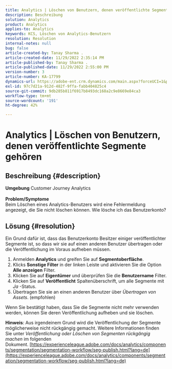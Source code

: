 ```yaml
---
title: Analytics | Löschen von Benutzern, denen veröffentlichte Segmente gehören
description: Beschreibung
solution: Analytics
product: Analytics
applies-to: Analytics
keywords: KCS, Löschen von Analytics-Benutzern
resolution: Resolution
internal-notes: null
bug: false
article-created-by: Tanay Sharma .
article-created-date: 11/29/2022 2:35:14 PM
article-published-by: Tanay Sharma .
article-published-date: 11/29/2022 2:55:00 PM
version-number: 3
article-number: KA-17799
dynamics-url: https://adobe-ent.crm.dynamics.com/main.aspx?forceUCI=1&pagetype=entityrecord&etn=knowledgearticle&id=1db12f03-f36f-ed11-9562-6045bd006239
exl-id: 97c7d21a-912d-482f-9ffa-fabb404825c4
source-git-commit: 9db285b811f6917b8493dc168a2c9e8669e84ca3
workflow-type: tm+mt
source-wordcount: '191'
ht-degree: 42%

---
```


# Analytics | Löschen von Benutzern, denen veröffentlichte Segmente gehören

## Beschreibung {#description}

<b>Umgebung</b>
Customer Journey Analytics
<br> <br><b>Problem/Symptome</b><br>Beim Löschen eines Analytics-Benutzers wird eine Fehlermeldung angezeigt, die Sie nicht löschen können. Wie lösche ich das Benutzerkonto?<br>

## Lösung {#resolution}




Ein Grund dafür ist, dass das Benutzerkonto Besitzer einiger veröffentlichter Segmente ist, so dass wir sie auf einen anderen Benutzer übertragen oder die Veröffentlichung im Voraus aufheben müssen.

1. Anmelden <b>Analytics</b> und greifen Sie auf <b>Segmentoberfläche</b>.
2. Klicks <b>Sonstige Filter</b> in der linken Leiste und aktivieren Sie die Option <b>Alle anzeigen</b> Filter.
3. Klicken Sie auf <b>Eigentümer</b> und überprüfen Sie die <b>Benutzername</b> Filter.
4. Klicken Sie auf <b>Veröffentlicht</b> Spaltenüberschrift, um alle Segmente mit *Ja* -Status.
5. Übertragen Sie sie an einen anderen Benutzer über *Übertragen von Assets*. (empfohlen)


Wenn Sie bestätigt haben, dass Sie die Segmente nicht mehr verwenden werden, können Sie deren Veröffentlichung aufheben und sie löschen.



<b>Hinweis</b>: Aus irgendeinem Grund wird die Veröffentlichung der Segmente möglicherweise nicht rückgängig gemacht. Weitere Informationen finden Sie unter *Veröffentlichung oder Löschen von Segmenten rückgängig machen* im folgenden Dokument. [https://experienceleague.adobe.com/docs/analytics/components/segmentation/segmentation-workflow/seg-publish.html?lang=de](https://experienceleague.adobe.com/docs/analytics/components/segmentation/segmentation-workflow/seg-publish.html?lang=de)
